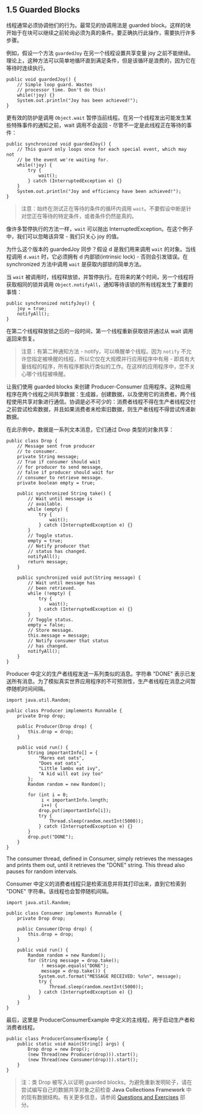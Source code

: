 ## 1.5 Guarded Blocks
线程通常必须协调他们的行为。最常见的协调用法是 guarded block。这样的块开始于在块可以继续之前轮询必须为真的条件。要正确执行此操作，需要执行许多步骤。

例如，假设一个方法 `guardedJoy` 在另一个线程设置共享变量 joy 之前不能继续。理论上，这种方法可以简单地循环直到满足条件，但是该循环是浪费的，因为它在等待时连续执行。

```
public void guardedJoy() {
    // Simple loop guard. Wastes
    // processor time. Don't do this!
    while(!joy) {}
    System.out.println("Joy has been achieved!");
}
```

更有效的防护是调用 `Object.wait` 暂停当前​​线程。在另一个线程发出可能发生某些特殊事件的通知之前，wait 调用不会返回 - 尽管不一定是此线程正在等待的事件：

```
public synchronized void guardedJoy() {
    // This guard only loops once for each special event, which may not
    // be the event we're waiting for.
    while(!joy) {
        try {
            wait();
        } catch (InterruptedException e) {}
    }
    System.out.println("Joy and efficiency have been achieved!");
}
```


> 注意：始终在测试正在等待的条件的循环内调用 `wait`。不要假设中断是针对您正在等待的特定条件，或者条件仍然是真的。

像许多暂停执行的方法一样，`wait` 可以抛出 InterruptedException。在这个例子中，我们可以忽略该异常 - 我们只关心 joy 的值。

为什么这个版本的 guardedJoy 同步？假设 d 是我们用来调用 `wait` 的对象。当线程调用 `d.wait` 时，它必须拥有 d 内部锁(intrinsic lock) - 否则会引发错误。在 synchronized 方法中调用 `wait` 是获取内部锁的简单方法。

当 `wait` 被调用时，线程释放锁，并暂停执行。在将来的某个时间，另一个线程将获取相同的锁并调用 `Object.notifyAll`，通知等待该锁的所有线程发生了重要的事情：

```
public synchronized notifyJoy() {
    joy = true;
    notifyAll();
}
```

在第二个线程释放锁之后的一段时间，第一个线程重新获取锁并通过从 wait 调用返回来恢复。

> 注意：有第二种通知方法 - notify，可以唤醒单个线程。因为 `notify` 不允许您指定被唤醒的线程，所以它仅在大规模并行应用程序中有用 - 即具有大量线程的程序，所有程序都执行类似的工作。在这样的应用程序中，您不关心哪个线程被唤醒。

让我们使用 guarded blocks 来创建 Producer-Consumer 应用程序。这种应用程序在两个线程之间共享数据：生成器，创建数据，以及使用它的消费者。两个线程使用共享对象进行通信。协调是必不可少的：消费者线程不得在生产者线程交付之前尝试检索数据，并且如果消费者未检索旧数据，则生产者线程不得尝试传递新数据。

在此示例中，数据是一系列文本消息，它们通过 Drop 类型的对象共享：

```
public class Drop {
    // Message sent from producer
    // to consumer.
    private String message;
    // True if consumer should wait
    // for producer to send message,
    // false if producer should wait for
    // consumer to retrieve message.
    private boolean empty = true;

    public synchronized String take() {
        // Wait until message is
        // available.
        while (empty) {
            try {
                wait();
            } catch (InterruptedException e) {}
        }
        // Toggle status.
        empty = true;
        // Notify producer that
        // status has changed.
        notifyAll();
        return message;
    }

    public synchronized void put(String message) {
        // Wait until message has
        // been retrieved.
        while (!empty) {
            try { 
                wait();
            } catch (InterruptedException e) {}
        }
        // Toggle status.
        empty = false;
        // Store message.
        this.message = message;
        // Notify consumer that status
        // has changed.
        notifyAll();
    }
}
```

Producer 中定义的生产者线程发送一系列类似的消息。字符串 "DONE" 表示已发送所有消息。为了模拟真实世界应用程序的不可预测性，生产者线程在消息之间暂停随机时间间隔。

```
import java.util.Random;

public class Producer implements Runnable {
    private Drop drop;

    public Producer(Drop drop) {
        this.drop = drop;
    }

    public void run() {
        String importantInfo[] = {
            "Mares eat oats",
            "Does eat oats",
            "Little lambs eat ivy",
            "A kid will eat ivy too"
        };
        Random random = new Random();

        for (int i = 0;
             i < importantInfo.length;
             i++) {
            drop.put(importantInfo[i]);
            try {
                Thread.sleep(random.nextInt(5000));
            } catch (InterruptedException e) {}
        }
        drop.put("DONE");
    }
}
```

The consumer thread, defined in Consumer, simply retrieves the messages and prints them out, until it retrieves the "DONE" string. This thread also pauses for random intervals.

Consumer 中定义的消费者线程只是检索消息并将其打印出来，直到它检索到 "DONE" 字符串。该线程也会暂停随机间隔。

```
import java.util.Random;

public class Consumer implements Runnable {
    private Drop drop;

    public Consumer(Drop drop) {
        this.drop = drop;
    }

    public void run() {
        Random random = new Random();
        for (String message = drop.take();
             ! message.equals("DONE");
             message = drop.take()) {
            System.out.format("MESSAGE RECEIVED: %s%n", message);
            try {
                Thread.sleep(random.nextInt(5000));
            } catch (InterruptedException e) {}
        }
    }
}
```

最后，这里是 ProducerConsumerExample 中定义的主线程，用于启动生产者和消费者线程。

```
public class ProducerConsumerExample {
    public static void main(String[] args) {
        Drop drop = new Drop();
        (new Thread(new Producer(drop))).start();
        (new Thread(new Consumer(drop))).start();
    }
}
```

> 注：类 Drop 被写入以证明 guarded blocks。为避免重新发明轮子，请在尝试编写自己的数据共享对象之前检查 **Java Collections Framework** 中的现有数据结构。有关更多信息，请参阅 [Questions and Exercises]() 部分。